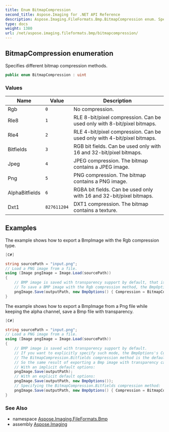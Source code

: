 ```yaml
---
title: Enum BitmapCompression
second_title: Aspose.Imaging for .NET API Reference
description: Aspose.Imaging.FileFormats.Bmp.BitmapCompression enum. Specifies different bitmap compression methods
type: docs
weight: 1380
url: /net/aspose.imaging.fileformats.bmp/bitmapcompression/
---
```

## BitmapCompression enumeration

Specifies different bitmap compression methods.

```csharp
public enum BitmapCompression : uint
```

### Values

| Name | Value | Description |
| --- | --- | --- |
| Rgb | `0` | No compression. |
| Rle8 | `1` | RLE 8-bit/pixel compression. Can be used only with 8-bit/pixel bitmaps. |
| Rle4 | `2` | RLE 4-bit/pixel compression. Can be used only with 4-bit/pixel bitmaps. |
| Bitfields | `3` | RGB bit fields. Can be used only with 16 and 32-bit/pixel bitmaps. |
| Jpeg | `4` | JPEG compression. The bitmap contains a JPEG image. |
| Png | `5` | PNG compression. The bitmap contains a PNG image. |
| AlphaBitfields | `6` | RGBA bit fields. Can be used only with 16 and 32-bit/pixel bitmaps. |
| Dxt1 | `827611204` | DXT1 compression. The bitmap contains a texture. |

## Examples

The example shows how to export a BmpImage with the Rgb compression type.

```csharp
[C#]

string sourcePath = "input.png";
// Load a PNG image from a file.
using (Image pngImage = Image.Load(sourcePath))
{
    // BMP image is saved with transparency support by default, that is achieved by using the BitmapCompression.Bitfields compression method. 
    // To save a BMP image with the Rgb compression method, the BmpOptions with the Compression property set to BitmapCompression.Rgb should be specified.
    pngImage.Save(outputPath, new BmpOptions() { Compression = BitmapCompression.Rgb });
}
```

The example shows how to export a BmpImage from a Png file while keeping the alpha channel, save a Bmp file with transparency.

```csharp
[C#]

string sourcePath = "input.png";
// Load a PNG image from a file.
using (Image pngImage = Image.Load(sourcePath))
{
    // BMP image is saved with transparency support by default. 
    // If you want to explicitly specify such mode, the BmpOptions's Compression property should be set to BitmapCompression.Bitfields.
    // The BitmapCompression.Bitfields compression method is the default compression method in the BmpOptions.
    // So the same result of exporting a Bmp image with transparency can be achieved by either one of the following ways.
    // With an implicit default options:
    pngImage.Save(outputPath);
    // With an explicit default options:
    pngImage.Save(outputPath, new BmpOptions());
    // Specifying the BitmapCompression.Bitfields compression method:
    pngImage.Save(outputPath, new BmpOptions() { Compression = BitmapCompression.Bitfields });
}
```

### See Also

* namespace [Aspose.Imaging.FileFormats.Bmp](../../aspose.imaging.fileformats.bmp/)
* assembly [Aspose.Imaging](../../)


